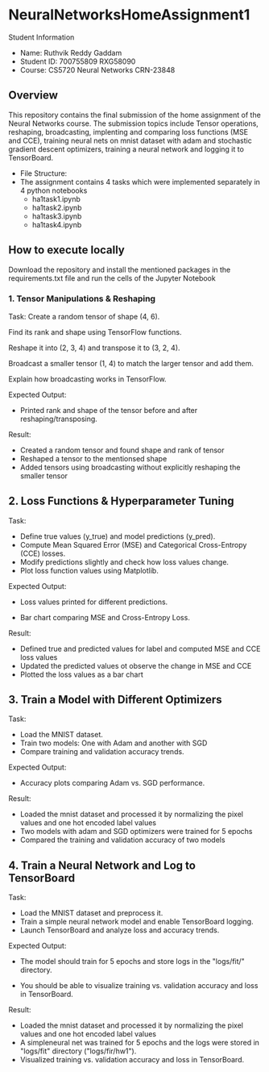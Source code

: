 # NeuralNetworksHomeAssignment1

Student Information

- Name: Ruthvik Reddy Gaddam
- Student ID: 700755809 RXG58090
- Course: CS5720 Neural Networks CRN-23848

## Overview

This repository contains the final submission of the home assignment of the Neural Networks course. The submission topics include Tensor operations, reshaping, broadcasting, implenting and comparing loss functions (MSE and CCE), training neural nets on mnist dataset with adam and stochastic gradient descent optimizers, training a neural network and logging it to TensorBoard.

- File Structure:
- The assignment contains 4 tasks which were implemented separately in 4 python notebooks
    - ha1task1.ipynb
    - ha1task2.ipynb
    - ha1task3.ipynb
    - ha1task4.ipynb

## How to execute locally

Download the repository and install the mentioned packages in the requirements.txt file and run the cells of the Jupyter Notebook

### 1. Tensor Manipulations & Reshaping

Task: Create a random tensor of shape (4, 6).

Find its rank and shape using TensorFlow functions.

Reshape it into (2, 3, 4) and transpose it to (3, 2, 4).

Broadcast a smaller tensor (1, 4) to match the larger tensor and add them.

Explain how broadcasting works in TensorFlow.

Expected Output:

- Printed rank and shape of the tensor before and after reshaping/transposing.

Result:
- Created a random tensor and found shape and rank of tensor
- Reshaped a tensor to the mentionsed shape
- Added tensors using broadcasting without explicitly reshaping the smaller tensor

## 2. Loss Functions & Hyperparameter Tuning

Task:

- Define true values (y_true) and model predictions (y_pred).
- Compute Mean Squared Error (MSE) and Categorical Cross-Entropy (CCE) losses.
- Modify predictions slightly and check how loss values change.
- Plot loss function values using Matplotlib.

Expected Output:

- Loss values printed for different predictions.

- Bar chart comparing MSE and Cross-Entropy Loss.

Result:

- Defined true and predicted values for label and computed MSE and CCE loss values
- Updated the predicted values ot observe the change in MSE and CCE
- Plotted the loss values as a bar chart


## 3. Train a Model with Different Optimizers

Task: 
- Load the MNIST dataset.
- Train two models: One with Adam and another with SGD
- Compare training and validation accuracy trends.

Expected Output:

- Accuracy plots comparing Adam vs. SGD performance.

Result:
- Loaded the mnist dataset and processed it by normalizing the pixel values and one hot encoded label values
- Two models with adam and SGD optimizers were trained for 5 epochs
- Compared the training and validation accuracy of two models

## 4. Train a Neural Network and Log to TensorBoard

Task:

- Load the MNIST dataset and preprocess it. 
- Train a simple neural network model and enable TensorBoard logging.
- Launch TensorBoard and analyze loss and accuracy trends.

Expected Output:

- The model should train for 5 epochs and store logs in the "logs/fit/" directory.

- You should be able to visualize training vs. validation accuracy and loss in TensorBoard.

Result:
- Loaded the mnist dataset and processed it by normalizing the pixel values and one hot encoded label values
- A simpleneural net was trained for 5 epochs and the logs were stored in "logs/fit" directory ("logs/fir/hw1").
- Visualized training vs. validation accuracy and loss in TensorBoard.
